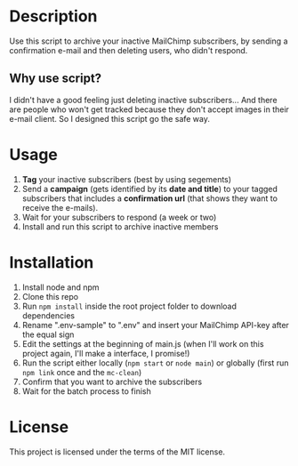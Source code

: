 # Description

Use this script to archive your inactive MailChimp subscribers, by sending a confirmation e-mail and then deleting users, who didn't respond.

## Why use script?

I didn't have a good feeling just deleting inactive subscribers... And there are people who won't get tracked because they don't accept images in their e-mail client. So I designed this script go the safe way.

# Usage

1. **Tag** your inactive subscribers (best by using segements)
1. Send a **campaign** (gets identified by its **date and title**) to your tagged subscribers that includes a **confirmation url** (that shows they want to receive the e-mails).
1. Wait for your subscribers to respond (a week or two)
1. Install and run this script to archive inactive members

# Installation

1. Install node and npm
1. Clone this repo
1. Run `npm install` inside the root project folder to download dependencies
1. Rename ".env-sample" to ".env" and insert your MailChimp API-key after the equal sign
1. Edit the settings at the beginning of main.js (when I'll work on this project again, I'll make a interface, I promise!)
1. Run the script either locally (`npm start` or `node main`) or globally (first run `npm link` once and the `mc-clean`)
1. Confirm that you want to archive the subscribers
1. Wait for the batch process to finish

# License

This project is licensed under the terms of the MIT license.
